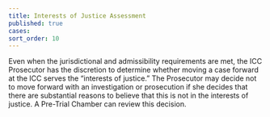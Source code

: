 ```yaml
---
title: Interests of Justice Assessment
published: true
cases:
sort_order: 10
---
```



Even when the jurisdictional and admissibility requirements are met, the ICC Prosecutor has the discretion to determine whether moving a case forward at the ICC serves the “interests of justice.” The Prosecutor may decide not to move forward with an investigation or prosecution if she decides that there are substantial reasons to believe that this is not in the interests of justice. A Pre-Trial Chamber can review this decision.